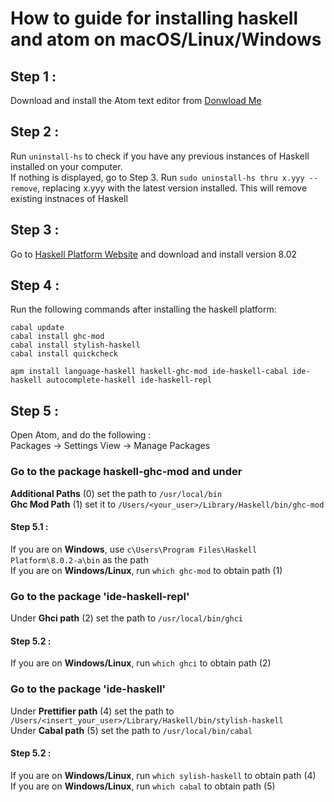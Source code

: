 # How to guide for installing haskell and atom on macOS/Linux/Windows

## Step 1 :
Download and install the Atom text editor from [Donwload Me](https://atom.io)

## Step 2 :
Run `uninstall-hs` to check if you have any previous instances of Haskell installed on your computer.
<br />
If nothing is displayed, go to Step 3.
Run `sudo uninstall-hs thru x.yyy --remove`, replacing x.yyy with the latest version installed. This will remove
existing instnaces of Haskell

## Step 3 :
Go to [Haskell Platform Website](https://www.haskell.org/platform/prior.html)
and download and install version 8.02

## Step 4 :
Run the following commands after installing the haskell platform:

```
cabal update
cabal install ghc-mod
cabal install stylish-haskell
cabal install quickcheck

apm install language-haskell haskell-ghc-mod ide-haskell-cabal ide-haskell autocomplete-haskell ide-haskell-repl
```

## Step 5 :
Open Atom, and do the following : <br />
Packages -> Settings View -> Manage Packages

### Go to the package haskell-ghc-mod and under
**Additional Paths** (0) set the path to `/usr/local/bin` <br />
**Ghc Mod Path** (1) set it to `/Users/<your_user>/Library/Haskell/bin/ghc-mod` <br />
#### Step 5.1 : 
If you are on **Windows**, use `c\Users\Program Files\Haskell Platform\8.0.2-a\bin` as the path <br />
If you are on **Windows/Linux**, run `which ghc-mod` to obtain path (1)

### Go to the package 'ide-haskell-repl' <br />
Under **Ghci path** (2) set the path to  `/usr/local/bin/ghci` <br />
#### Step 5.2 :
If you are on **Windows/Linux**, run `which ghci` to obtain path (2)

### Go to the package 'ide-haskell' <br />
Under **Prettifier path** (4) set the path to  `/Users/<insert_your_user>/Library/Haskell/bin/stylish-haskell` <br />
Under **Cabal path** (5) set the path to `/usr/local/bin/cabal` <br />
#### Step 5.2 :
If you are on **Windows/Linux**, run `which sylish-haskell` to obtain path (4) <br />
If you are on **Windows/Linux**, run `which cabal` to obtain path (5)

